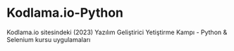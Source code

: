 # Kodlama.io-Python
 Kodlama.io sitesindeki (2023) Yazılım Geliştirici Yetiştirme Kampı - Python & Selenium kursu uygulamaları
